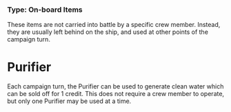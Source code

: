 ### Type: On-board Items

These items are not carried into battle by a specific crew member. Instead, they are usually left behind on the ship, and used at other points of the campaign turn.
# Purifier

Each campaign turn, the Purifier can be used to generate clean water which can be sold off for 1 credit. This does not require a crew member to operate, but only one Purifier may be used at a time.